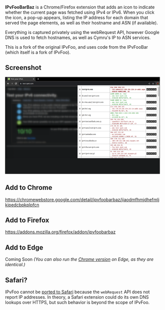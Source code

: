 **IPvFooBarBaz** is a Chrome/Firefox extension that adds an icon to indicate whether the current page was fetched using IPv4 or IPv6. When you click the icon, a pop-up appears, listing the IP address for each domain that served the page elements, as well as their hostname and ASN (if available).

Everything is captured privately using the webRequest API, however Google DNS is used to fetch hostnames, as well as Cymru's IP to ASN services.

This is a fork of the original IPvFoo, and uses code from the IPvFooBar (which itself is a fork of IPvFoo).

## Screenshot
![Screenshot](/misc/screenshot_webstore_1_640x400.png?raw=true)

## Add to Chrome
https://chromewebstore.google.com/detail/ipvfoobarbaz/jiaodmfhmjdhefmljkipedcbpkplpfcn

## Add to Firefox
https://addons.mozilla.org/firefox/addon/ipvfoobarbaz

## Add to Edge
Coming Soon
*(You can also run the [Chrome version](https://chromewebstore.google.com/detail/ipvfoobarbaz/jiaodmfhmjdhefmljkipedcbpkplpfcn) on Edge, as they are identical.)*

## Safari?

IPvFoo cannot be [ported to Safari](https://github.com/pmarks-net/ipvfoo/issues/39) because the `webRequest` API does not report IP addresses.  In theory, a Safari extension could do its own DNS lookups over HTTPS, but such behavior is beyond the scope of IPvFoo.
